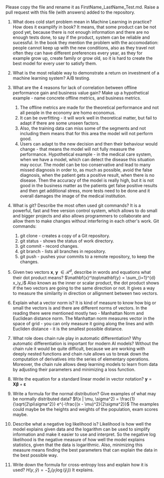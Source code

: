 Please copy the file and rename it as FirstName_LastName_Test.md. Raise a pull request with this file (with answers) added to the repository. 

1. What does cold start problem mean in Machine Learning in practice? How does it examplify in book?
It means, that some product can be not good yet, because there is not enough information and there are no enough tests done, to say if the product, system can be reliable and sucessful. In the book they mention the problem with the accomodation: people cannot keep up with the new conditions, also as they travel not often they can have different preferences every year, as they for example grow up, create family or grow old, so it is hard to create the best model for every user to satisfy them. 

2. What is the most reliable way to demonstrate a return on investment of a machine learning system?
A/B testing.

3. What are the 4 reasons for lack of correlation between offline performance gain and business value gain? Make up a hypothetical example - name concrete offline metrics, and business metrics. 
    1. The offline metrics are made for the theoretical performance and not all people in the economy are homo economus. 
    2. It can be overfitting - it will work well in theoretical matter, but fail to adapt if there are some unseen factors. 
    3. Also, the training data can miss some of the segments and not including them means that for this area the model will not perform good.
    4. Users can adapt to the new decision and then their behaviour would change - that means the model will not fully measure the performance.
Hypothetical example - in the medical care system, when we have a model, which can detect the disease this situation may occur. The model can be too conservative and lead to many missed diagnosis in order to, as much as possible, avoid the false diagnosis, when the patient gets a positive result, when there is no disease. Then the accuracy of the model is really high, but it is not good in the business matter as the patients get false positive results and then get additional stress, more tests need to be done and it overall damages the image of the medical institution. 

4. What is git? Describe the most often used git commands?
It is a powerful, fast and free version control system, which allows to do small and bigger projects and also allows programmers to collaborate and allow them to make changes without interfering in each other's work. 
Git commands:
    1. git clone - creates a copy of a Git repository.
    2. git status - shows the status of work directory.
    3. git commit - record changes.
    4. git branch - lists all branches in repository.
    5. git push - pushes your commits to a remote repository, to keep the changes.

5. Given two vectors $\mathbf{x}$, $\mathbf{y}$ $\in \mathcal{R}^{d}$, describe in words and equations what their dot product means?
$\mathbf{x}^\top\mathbf{y} = \sum_{i=1}^{d} x_iy_i$
Also known as the inner or scalar product, the dot product shows if the two vectors are going to the same direction or not. It gives a way to measure the similarity in direction or allignment between two vectors. 

6. Explain what a vector norm is?
It is kind of measure to know how big or small the vectors is and there are different norms of vectors. In the reading there were mentioned mostly two - Manhattan Norm and Euclidean distance norm. The Manhattan norm measures vector in the space of grid - you can only measure it going along the lines and with Eucliden distance - it is the smallest possible distance. 

7. What role does chain rule play in automatic differentiation? Why automatic differentiation is important for modern AI
models?
Without the chain rule it would be quite difficult, because we are working with deeply nested functions and chain rule allows us to break down the computation of derivatives into the series of elementary operations. Moreover, the chain rule allows deep learning models to learn from data by adjusting their parameters and minimizing a loss function.

8. Write the equation for a standard linear model in vector notation?
$\mathbf{y} = \mathbf{X}\mathbf{\beta} + \mathbf{\varepsilon}$

9. Write a formula for the normal distribution? Give examples of what may be normally distributed data? 
$f(x | \mu, \sigma^2) = \frac{1}{\sqrt{2\pi\sigma^2}} e^{-\frac{(x - \mu)^2}{2\sigma^2}}$
The examples could maybe be the heights and weights of the population, exam scores maybe. 
10. Describe what a negative log likelihood is?
Likelihood is how well the model explains given data and the logarithm can be used to simplify information and make it easier to use and interpret. So the negative log likelihood is the negative measure of how well the model explains statistics, given that the data is logarithmic. Also, minimizing this measure means finding the best parameters that can explain the data in the best possible way. 
11. Write down the formula for cross-entropy loss and explain how it is used?
$H(y, \hat{y}) = -\sum_{i} (y_i \log(\hat{y}_i))$
It explains. 